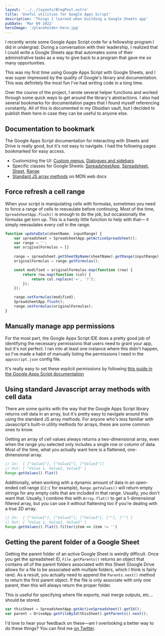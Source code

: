 ```yaml
---
layout: '../../layouts/BlogPost.astro'
title: 'Useful utilities for Google Apps Script'
description: 'Things I learned when building a Google Sheets app'
pubDate: 'Mar 09 2022'
heroImage: '/placeholder-hero.jpg'
---
```


I recently wrote some Google Apps Script code for a fellowship program I did in undergrad. During a conversation with their leadership, I realized that I could write a Google Sheets app that automates some of their administrative tasks as a way to give back to a program that gave me so many opportunities.

This was my first time using Google Apps Script with Google Sheets, and I was super impressed by the quality of Google's library and documentation. This was definitely the most fun I've had writing code in a long time.

Over the course of the project, I wrote several helper functions and worked through some quick ways to get around the library's abstractions. I also had several bookmarks for documentation pages that I found myself referencing constantly. All of this is documented in my Obsidian vault, but I decided to publish them here in case they can be useful to anyone else.

## Documentation to bookmark
The Google Apps Script documentation for interacting with Sheets and Drive is really good, but it's not easy to navigate. I had the following pages bookmarked for easy access.
- Customizing the UI: [Custom menus](https://developers.google.com/apps-script/guides/menus), [Dialogues and sidebars](https://developers.google.com/apps-script/guides/dialogs)
- Specific classes for Google Sheets: [SpreadsheetApp](https://developers.google.com/apps-script/reference/spreadsheet/spreadsheet-app),  [Spreadsheet](https://developers.google.com/apps-script/reference/spreadsheet/spreadsheet), [Sheet](https://developers.google.com/apps-script/reference/spreadsheet/sheet), [Range](https://developers.google.com/apps-script/reference/spreadsheet/range)
- [Standard JS array methods](https://developer.mozilla.org/en-US/docs/Web/JavaScript/Reference/Global_Objects/Array) on MDN web docs

## Force refresh a cell range
When your script is manipulating cells with formulas, sometimes you need to force a range of cells to reevaulate before continuing. Most of the time, `SpreadsheetApp.flush()` is enough to do the job, but occaisionally the formulas get torn up. This is a handy little function to help with that— it simply reevaulates every cell in the range.

```javascript
function updateData(sheetName, inputRange) {
	var spreadsheet = SpreadsheetApp.getActiveSpreadsheet();
	var range = '';	
	var originalFormulas = []
	
	range = spreadsheet.getSheetByName(sheetName).getRange(inputRange);
	originalFormulas = range.getFormulas();

	const modified = originalFormulas.map(function (row) {
		return row.map(function (col) {
			return col.replace('=', '?');
		});
	});

	range.setFormulas(modified);
	SpreadsheetApp.flush();
	range.setFormulas(originalFormulas);
}
```

## Manually manage app permissions
For the most part, the Google Apps Script IDE does a pretty good job of identifying the necessary permissions that users need to grant your app, but it's not perfect. I ran into at least one instance where this didn't happen, so I've made a habit of manually listing the permissions I need in the `appsscript.json` config file.

It's really easy to set these explicit permissions by following [this guide in the Google Apps Script documentation](https://developers.google.com/apps-script/concepts/scopes#setting_explicit_scopes)

## Using standard Javascript array methods with cell data
There are some quirks with the way that the Google Apps Script library returns cell data in an array, but it's pretty easy to navigate around this using the standard JS array methods. For anyone who's less familiar with Javascript's built-in utility methods for arrays, these are some common ones to know.

Getting an array of cell values always returns a two-dimensional array, even when the range you selected only includes a single row or column of data. Most of the time, what you actually want here is a flattened, one-dimensional array.
```js
// In:  [ ["Value1"], ["Value2"], ["Value3"]]
// Out: [ "Value 1, Value2, Value3" ]
Range.getValues().flat()
```
Additionally, when working with a dynamic amount of data in an open-ended cell range (`C2:C` for example), `Range.getValues()` will return empty strings for any empty cells that are included in that range. Usually, you don't want that. Usually, I combine this with `Array.flat()` to get a 1-dimensional filtered array, but you can use it without flattening too if you're dealing with a true 2D array.
```js
// In:  [ ["Value1"], ["Value2"], ["Value3"], [""], [""] ]
// Out: [ "Value 1, Value2, Value3" ]
Range.getValues().flat().filter(item => item != '')
```

## Getting the parent folder of a Google Sheet
Getting the parent folder of an active Google Sheet is weirdly difficult. Once you get the spreadsheet ID, `File.getParents()` returns an object that contains *all* of the parent folders associated with this Sheet (Google Drive allows for a file to be associated with multiple folders, which I think is fairly rare). As a result, you actually need to append the `Parents.next()` method to return the first parent object. If the file is only associate with only one parent, then this will always return the proper folder.

This is useful for specifying where file exports, mail merge outputs, etc... should be stored.
```js
var thisSheet = SpreadsheetApp.getActiveSpreadsheet().getId();
var parent = DriveApp.getFileById(thisSheet).getParents().next();
```

I'd love to hear your feedback on these—am I overlooking a better way to do these things? You can find me [on Twitter](https://twitter.com/samlinville).